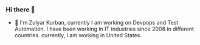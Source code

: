 ### Hi there 👋

<!--**ZulyarKurban/ZulyarKurban** is a ✨ _special_ ✨ repository because its `README.md` (this file) appears on your GitHub profile. -->

- 🔭 I'm Zulyar Kurban, currently I am working on Devpops and Test Automation. I have been working in IT industries since 2008 in different countries. currently, I am working in United States. 
